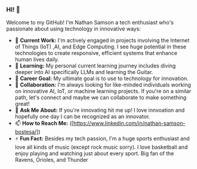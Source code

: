 ### HI! 👋

Welcome to my GitHub! I'm Nathan Samson a tech enthusiast who's passionate about using technology in innovative ways:

- 🔭 **Current Work:** I'm actively engaged in projects involving the Internet of Things (IoT) ,AI, and Edge Computing. I see huge potential in these technologies to create responsive, efficient systems that enhance human lives daily.
- 🌱 **Learning:** My personal current learning journey includes diving deeper into AI specifically LLMs and learning the Guitar.
- 💼 **Career Goal:** My ultimate goal is to use to technology for innovation.
- 👯 **Collaboration:** I'm always looking for like-minded individuals working on innovative AI, IoT, or machine learning projects. If you're on a similar path, let's connect and maybe we can collaborate to make something great!
- 💬 **Ask Me About:** If you're innovating hit me up! I love innvoation and hopefully one day I can be recognized as an innovator.
- 📫 **How to Reach Me:** ([https://www.linkedin.com/in/nathan-samson-bostesa/])
- ⚡ **Fun Fact:** Besides my tech passion, I'm a huge sports enthusiast and love all kinds of music (except rock music sorry). I love basketball and enjoy playing and watching just about every sport. Big fan of the Ravens, Orioles, and Thunder

